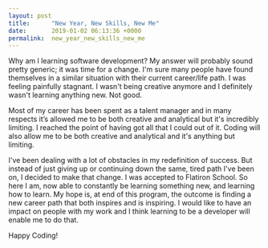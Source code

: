 ```yaml
---
layout: post
title:      "New Year, New Skills, New Me"
date:       2019-01-02 06:13:36 +0000
permalink:  new_year_new_skills_new_me
---
```



Why am l learning software development? My answer will probably sound pretty generic; it was time for a change. I'm sure many people have found themselves in a similar situation with their current career/life path. I was feeling painfully stagnant. I wasn't being creative anymore and I definitely wasn't learning anything new. Not good.

Most of my career has been spent as a talent manager and in many respects it’s allowed me to be both creative and analytical but it's incredibly limiting. I reached the point of having got all that I could out of it. Coding will also allow me to be both creative and analytical and it's anything but limiting. 

I've been dealing with a lot of obstacles in my redefinition of success. But instead of just giving up or continuing down the same, tired path I've been on, I decided to make that change. I was accepted to Flatiron School. So here I am, now able to constantly be learning something new, and learning how to learn. My hope is, at end of this program, the outcome is finding a new career path that both inspires and is inspiring. I would like to have an impact on people with my work and I think learning to be a developer will enable me to do that.

Happy Coding! 
